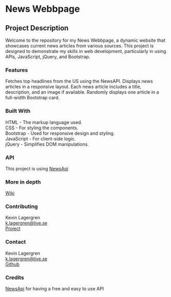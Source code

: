 # News Webbpage
## Project Description
Welcome to the repository for my News Webbpage, a dynamic website that showcases current news articles from various sources. This project is designed to demonstrate my skills in web development, particularly in using APIs, JavaScript, jQuery, and Bootstrap.


### Features
Fetches top headlines from the US using the NewsAPI.
Displays news articles in a responsive layout.
Each news article includes a title, description, and an image if available.
Randomly displays one article in a full-width Bootstrap card.

### Built With
HTML - The markup language used.  
CSS - For styling the components.  
Bootstrap - Used for responsive design and styling.  
JavaScript - For client-side logic.  
jQuery - Simplifies DOM manipulations.

### API  
This project is using [NewsApi](https://newsapi.org)

### More in depth
[Wiki](https://github.com/Lagergrenk/fe23-vh1-kevin-lagergren/wiki)

### Contributing
Kevin Lagergren  
k.lagergren@live.se  
[Project](https://github.com/Lagergrenk/fe23-vh1-kevin-lagergren/)



### Contact 
Kevin Lagergren  
k.lagergren@live.se  
[Github](https://github.com/Lagergrenk/)  

### Credits  
[NewsApi](https://newsapi.org) for having a free and easy to use API
